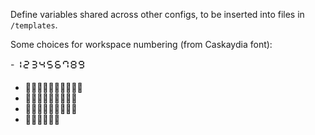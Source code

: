 Define variables shared across other configs, to be inserted into files in `/templates`.

Some choices for workspace numbering (from Caskaydia font):

  -🯱🯲🯳🯴🯵🯶🯷🯸🯹
  - 󰼎󰼏󰼐󰼑󰼒󰼓󰼔󰼕󰼖󰼗
  - 󰲠󰲢󰲤󰲦󰲨󰲪󰲬󰲮󰲰
  - 󰬺󰬻󰬼󰬽󰬾󰬿󰭀󰭁󰭂
  - 󰇊󰇋󰇌󰇍󰇎󰇏

